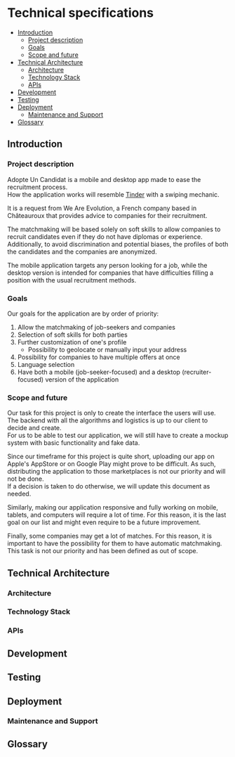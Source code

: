 <!-- Somewhere: No budget -->

# Technical specifications

- [Introduction](#introduction)
  - [Project description](#project-description)
  - [Goals](#goals)
  - [Scope and future](#scope-and-future)
- [Technical Architecture](#technical-architecture)
  - [Architecture](#architecture)
  - [Technology Stack](#technology-stack)
  - [APIs](#apis)
- [Development](#development)
- [Testing](#testing)
- [Deployment](#deployment)
  - [Maintenance and Support](#maintenance-and-support)
- [Glossary](#glossary)



## Introduction

### Project description

Adopte Un Candidat is a mobile and desktop app made to ease the recruitment process. \
How the application works will resemble [Tinder](https://tinder.com/) with a swiping mechanic.

It is a request from We Are Evolution, a French company based in Châteauroux that provides advice to companies for their recruitment.

The matchmaking will be based solely on soft skills to allow companies to recruit candidates even if they do not have diplomas or experience. Additionally, to avoid discrimination and potential biases, the profiles of both the candidates and the companies are anonymized.

The mobile application targets any person looking for a job, while the desktop version is intended for companies that have difficulties filling a position with the usual recruitment methods.

### Goals

Our goals for the application are by order of priority:
1. Allow the matchmaking of job-seekers and companies
2. Selection of soft skills for both parties
3. Further customization of one's profile
   - Possibility to geolocate or manually input your address
4. Possibility for companies to have multiple offers at once
5. Language selection
6. Have both a mobile (job-seeker-focused) and a desktop (recruiter-focused) version of the application

### Scope and future

Our task for this project is only to create the interface the users will use. The backend with all the algorithms and logistics is up to our client to decide and create. <!-- Give hints on how to do it? --> \
For us to be able to test our application, we will still have to create a mockup system with basic functionality and fake data.

Since our timeframe for this project is quite short, uploading our app on Apple's AppStore or on Google Play might prove to be difficult. As such, distributing the application to those marketplaces is not our priority and will not be done. \
If a decision is taken to do otherwise, we will update this document as needed.

Similarly, making our application responsive and fully working on mobile, tablets, and computers will require a lot of time. For this reason, it is the last goal on our list and might even require to be a future improvement.

Finally, some companies may get a lot of matches. For this reason, it is important to have the possibility for them to have automatic matchmaking. This task is not our priority and has been defined as out of scope.



## Technical Architecture
### Architecture
<!-- Architecture pattern https://medium.com/@samra.sajjad0001/unleashing-creativity-exploring-architecture-patterns-in-flutter-12b7465bc927 -->
<!-- Component diagram -->

### Technology Stack
<!-- Front with Flutter -->
<!-- Simulated backend -->

### APIs
<!-- Internal APIs -->
<!-- External APIs -->

## Development
<!-- VSCode with extensions -->
<!-- Link to coding standards -->

## Testing
<!-- Type (unit, integration, ...) -->
<!-- Tools -->
<!-- Bug tracking -->

## Deployment
<!-- Only on Play Store for now, beta version -->
<!-- GH actions -->

### Maintenance and Support
<!-- Documentation and hand-over -->
<!-- Support handled by company -->

## Glossary
<!-- TODO -->